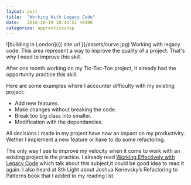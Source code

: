 ```yaml
---
layout: post
title:  "Working With Legacy Code"
date:   2016-10-19 10:42:51 +0100
categories: apprenticeship
---
```

![building in London]({{ site.url }}/assets/curve.jpg)
Working with legacy code. This area represent a way to improve the quality
of a project. That's why I need to improve this skill.

After one month working on my Tic-Tac-Toe project, it already had the
opportunity practice this skill.

Here are some examples where I accounter difficulty with my existing project:

- Add new features.
- Make changes without breaking the code.
- Break too big class into smaller.
- Modification with the dependancies.

All decisions I made in my project have now an impact on my productivity.
Wether I implement a new feature or have to do some refactoring.

The only way I see to improve my velocity when it come to work with
an existing project is the practice. I already read [Working Effectively with Legacy Code](https://www.amazon.co.uk/Working-Effectively-Legacy-Michael-Feathers/dp/0131177052/)
which talk about this subject,it could be good idea to read it again.
I also heard at 8th Light about Joshua Kerievsky’s Refactoring to Patterns book that I added to my reading list.
